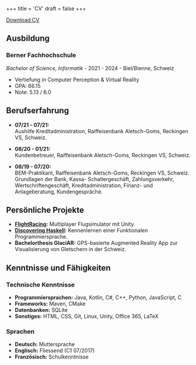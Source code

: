+++
title = 'CV'
draft = false
+++

[Download CV](../cv-aaron-grand.pdf)

## Ausbildung

### Berner Fachhochschule

*Bachelor of Science, Informatik* - 2021 - 2024 - Biel/Bienne, Schweiz
- Vertiefung in Computer Perception & Virtual Reality
- GPA: 66.15
- Note: 5.13 / 6.0


## Berufserfahrung  

- **07/21 - 07/21:**  
  Aushilfe Kreditadministration, Raiffeisenbank Aletsch-Goms, Reckingen VS, Schweiz.

- **08/20 - 01/21:**  
  Kundenbetreuer, Raiffeisenbank Aletsch-Goms, Reckingen VS, Schweiz.

- **08/19 - 07/20:**  
  BEM-Praktikant, Raiffeisenbank Aletsch-Goms, Reckingen VS, Schweiz.  
  Grundlagen der Bank, Kassa- Schaltergeschäft, Zahlungsverkehr, Wertschriftengeschäft, Kreditadministration, Finanz- und Anlageberatung, Kundengespräche.

## Persönliche Projekte

- **[FlightRacing](https://github.com/AaronGrand/FlightRacing):** Multiplayer Flugsimulator mit Unity.
- **[Discovering Haskell](../discovering-haskell-project-1-report.pdf):** Kennenlernen einer Funktionalen Programmiersprache.
- **Bachelorthesis GlaciAR:** GPS-basierte Augmented Reality App zur Visualisierung von Gletschern in der Schweiz.

## Kenntnisse und Fähigkeiten

### Technische Kenntnisse

- **Programmiersprachen:** Java, Kotlin, C#, C++, Python, JavaScript, C
- **Frameworks:** Maven, CMake
- **Datenbanken:** SQLite
- **Sonstiges:** HTML, CSS, Git, Linux, Unity, Office 365, LaTeX

### Sprachen

- **Deutsch:** Muttersprache
- **Englisch:** Fliessend (C1 07/2017)
- **Französisch:** Schulkenntnisse

